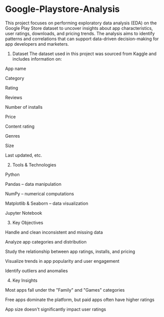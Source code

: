 # Google-Playstore-Analysis
This project focuses on performing exploratory data analysis (EDA) on the Google Play Store dataset to uncover insights about app characteristics, user ratings, downloads, and pricing trends. The analysis aims to identify patterns and correlations that can support data-driven decision-making for app developers and marketers.

1. Dataset
The dataset used in this project was sourced from Kaggle and includes information on:

App name

Category

Rating

Reviews

Number of installs

Price

Content rating

Genres

Size

Last updated, etc.

2. Tools & Technologies
   
Python

Pandas – data manipulation

NumPy – numerical computations

Matplotlib & Seaborn – data visualization

Jupyter Notebook

3. Key Objectives
   
Handle and clean inconsistent and missing data

Analyze app categories and distribution

Study the relationship between app ratings, installs, and pricing

Visualize trends in app popularity and user engagement

Identify outliers and anomalies

 4. Key Insights
    
Most apps fall under the "Family" and "Games" categories

Free apps dominate the platform, but paid apps often have higher ratings

App size doesn't significantly impact user ratings

